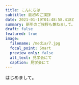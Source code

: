 ```yaml
---
title: こんにちは
subtitle: 最初のご挨拶
date: 2021-01-19T01:48:58.418Z
summary: 新年のご挨拶も兼ねまして。
draft: false
featured: true
image:
  filename: /media/7.jpg
  focal_point: Smart
  preview_only: false
  alt_text: 見学会にて
  caption: 見学会にて
---
```

はじめまして。